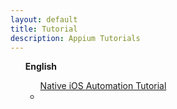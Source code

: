 ```yaml
---
layout: default
title: Tutorial
description: Appium Tutorials
---
```


<div class="btn-group-vertical">
    <ul><b>English</b><ul>
      <a href="/slate/en/tutorial/" type="button" class="btn 
      btn-default">Native iOS Automation Tutorial</a>
      <li class="button_divider"></li>
    </ul></ul>
</div>